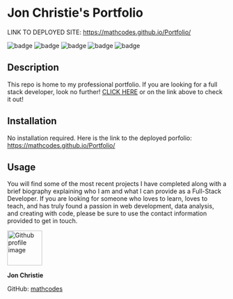 # Jon Christie's Portfolio

LINK TO DEPLOYED SITE: https://mathcodes.github.io/Portfolio/

![badge](https://img.shields.io/badge/Skill-HTML-orange) ![badge](https://img.shields.io/badge/Skill-CSS-blue) ![badge](https://img.shields.io/badge/Skill-JS-yellow) ![badge](https://img.shields.io/badge/Skill-nodejs-green) ![badge](https://img.shields.io/badge/Skill-Sass-pink)

## Description

This repo is home to my professional portfolio. If you are looking for a full stack developer, look no further! [CLICK HERE](https://mathcodes.github.io/Portfolio/) or on the link above to check it out!

## Installation
No installation required. Here is the link to the deployed porfolio: https://mathcodes.github.io/Portfolio/

## Usage
You will find some of the most recent projects I have completed along with a brief biography explaining who I am and what I can provide as a Full-Stack Developer. If you are looking for someone who loves to learn, loves to teach, and has truly found a passion in web development, data analysis, and creating with code, please be sure to use the contact information provided to get in touch. 

<img src ="https://avatars0.githubusercontent.com/u/17928947?v=4" alt="Github profile image" width="80px" height="80px" />

__Jon Christie__ 

GitHub: [mathcodes](https://github.com/mathcodes) 





